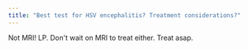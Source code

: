```yaml
---
title: "Best test for HSV encephalitis? Treatment considerations?"
---
```

Not MRI! LP. Don't wait on MRI to treat either. Treat asap.

